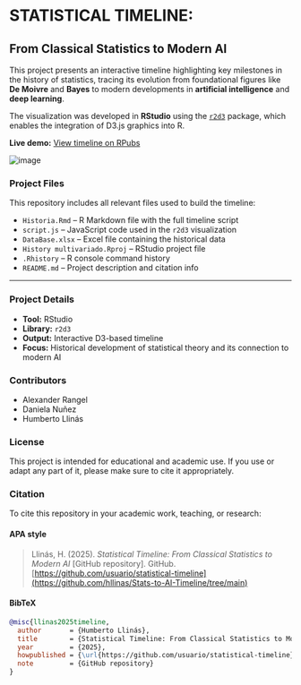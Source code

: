 # STATISTICAL TIMELINE: 
## From Classical Statistics to Modern AI

This project presents an interactive timeline highlighting key milestones in the history of statistics, tracing its evolution from foundational figures like **De Moivre** and **Bayes** to modern developments in **artificial intelligence** and **deep learning**.

The visualization was developed in **RStudio** using the [`r2d3`](https://cran.r-project.org/web/packages/r2d3/index.html) package, which enables the integration of D3.js graphics into R.

**Live demo:** [View timeline on RPubs](https://rpubs.com/hllinas/R_Multivariado_Historia)

![image](https://github.com/user-attachments/assets/6d308360-0c64-4a49-a423-a2cda9edd8db)


### Project Files

This repository includes all relevant files used to build the timeline:

- `Historia.Rmd` – R Markdown file with the full timeline script  
- `script.js` – JavaScript code used in the `r2d3` visualization  
- `DataBase.xlsx` – Excel file containing the historical data  
- `History multivariado.Rproj` – RStudio project file  
- `.Rhistory` – R console command history  
- `README.md` – Project description and citation info

---

### Project Details

- **Tool:** RStudio  
- **Library:** `r2d3`  
- **Output:** Interactive D3-based timeline  
- **Focus:** Historical development of statistical theory and its connection to modern AI  

### Contributors

- Alexander Rangel  
- Daniela Nuñez  
- Humberto Llinás

### License

This project is intended for educational and academic use. If you use or adapt any part of it, please make sure to cite it appropriately.

### Citation

To cite this repository in your academic work, teaching, or research:

#### APA style

> Llinás, H. (2025). *Statistical Timeline: From Classical Statistics to Modern AI* [GitHub repository].
                    GitHub. [https://github.com/usuario/statistical-timeline](https://github.com/hllinas/Stats-to-AI-Timeline/tree/main)


#### BibTeX

```bibtex
@misc{llinas2025timeline,
  author       = {Humberto Llinás},
  title        = {Statistical Timeline: From Classical Statistics to Modern AI},
  year         = {2025},
  howpublished = {\url{https://github.com/usuario/statistical-timeline}},
  note         = {GitHub repository}
}
